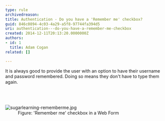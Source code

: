 ```yaml
---
type: rule
archivedreason: 
title: Authentication - Do you have a 'Remember me' checkbox?
guid: 846c0894-4c03-4a29-a5f8-97744fa394d5
uri: authentication---do-you-have-a-remember-me-checkbox
created: 2014-12-11T20:13:20.0000000Z
authors:
- id: 1
  title: Adam Cogan
related: []

---
```



<p>​​It is always good to provide the user with an option to have their username and password remembered. Doing so means they don't have to type them again.<span style="line-height&#58;20px;">​​</span></p>
<br><excerpt class='endintro'></excerpt><br>
<dl class="goodImage"><dt>
      <img src="/PublishingImages/sugarlearning-rememberme.jpg" alt="sugarlearning-rememberme.jpg" />
      <br>
   </dt><dd>Figure&#58; 'Remember me' checkbox in a Web Form</dd></dl>​


